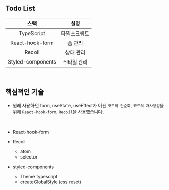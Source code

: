 ## Todo List

|       스택        |     설명     |
| :---------------: | :----------: |
|    TypeScript     | 타입스크립트 |
|  React-hook-form  |   폼 관리    |
|      Recoil       |  상태 관리   |
| Styled-components | 스타일 관리  |

<br>

## 핵심적인 기술

- 원래 사용하던 form, useState, useEffect가 아닌 `코드의 단순화`, `코드의 재사용성`을 위해 `React-hook-form`, `Recoil`을 사용했습니다.

<br>

- React-hook-form

- Recoil

  - atom
  - selector

- styled-components
  - Theme typescript
  - createGlobalStyle (css reset)
